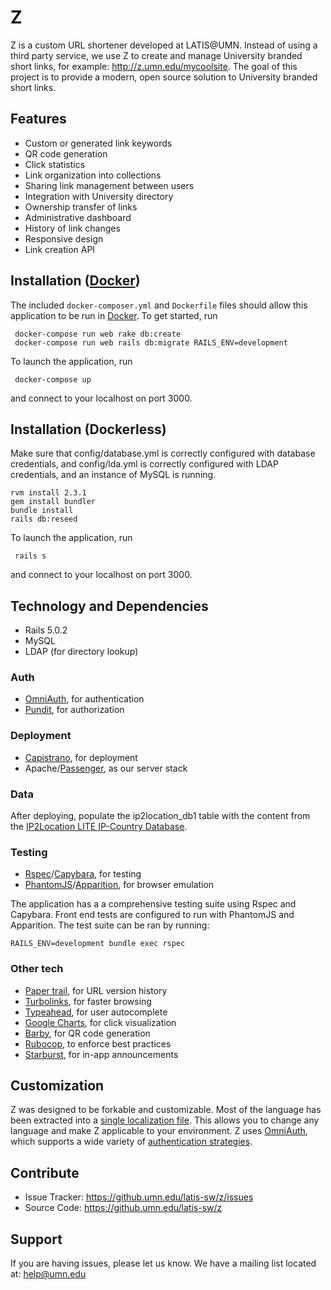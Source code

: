 # Z

Z is a custom URL shortener developed at LATIS@UMN. Instead of using a third party service, we use Z to create and manage University branded short links, for example: http://z.umn.edu/mycoolsite. The goal of this project is to provide a modern, open source solution to University branded short links.

## Features

- Custom or generated link keywords
- QR code generation
- Click statistics
- Link organization into collections
- Sharing link management between users
- Integration with University directory
- Ownership transfer of links
- Administrative dashboard
- History of link changes
- Responsive design
- Link creation API

## Installation ([Docker](https://www.docker.com))

The included `docker-composer.yml` and `Dockerfile` files should allow this application to be run in [Docker](https://www.docker.com). To get started, run

     docker-compose run web rake db:create
     docker-compose run web rails db:migrate RAILS_ENV=development

To launch the application, run

     docker-compose up

and connect to your localhost on port 3000.

## Installation (Dockerless)

Make sure that config/database.yml is correctly configured with database credentials, and config/lda.yml is correctly configured with LDAP credentials, and an instance of MySQL is running.

    rvm install 2.3.1
    gem install bundler
    bundle install
    rails db:reseed

To launch the application, run

     rails s

and connect to your localhost on port 3000.

## Technology and Dependencies

- Rails 5.0.2
- MySQL
- LDAP (for directory lookup)

### Auth

- [OmniAuth](https://github.com/omniauth/omniauth), for authentication
- [Pundit](https://github.com/elabs/pundit), for authorization

### Deployment

- [Capistrano](https://github.com/capistrano/capistrano), for deployment
- Apache/[Passenger](https://github.com/phusion/passenger), as our server stack

### Data

After deploying, populate the ip2location_db1 table with the content from the [IP2Location LITE IP-Country Database](https://lite.ip2location.com/database/ip-country).

### Testing

- [Rspec](https://github.com/rspec/rspec)/[Capybara](https://github.com/teamcapybara/capybara), for testing
- [PhantomJS](http://phantomjs.org)/[Apparition](https://github.com/twalpole/apparition), for browser emulation

The application has a a comprehensive testing suite using Rspec and Capybara. Front end tests are configured to run with PhantomJS and Apparition. The test suite can be ran by running:

    RAILS_ENV=development bundle exec rspec

### Other tech

- [Paper trail](https://github.com/airblade/paper_trail), for URL version history
- [Turbolinks](https://github.com/turbolinks/turbolinks), for faster browsing
- [Typeahead](https://github.com/twitter/typeahead.js/), for user autocomplete
- [Google Charts](https://developers.google.com/chart/), for click visualization
- [Barby](https://github.com/toretore/barby), for QR code generation
- [Rubocop](https://github.com/bbatsov/rubocop), to enforce best practices
- [Starburst](https://github.com/csm123/starburst), for in-app announcements

## Customization

Z was designed to be forkable and customizable. Most of the language has been extracted into a [single localization file](https://github.umn.edu/latis-sw/z/blob/develop/config/locales/en.bootstrap.yml). This allows you to change any language and make Z applicable to your environment. Z uses [OmniAuth](https://github.com/omniauth/omniauth), which supports a wide variety of [authentication strategies](https://github.com/omniauth/omniauth/wiki/list-of-strategies).

## Contribute

- Issue Tracker: https://github.umn.edu/latis-sw/z/issues
- Source Code: https://github.umn.edu/latis-sw/z

## Support

If you are having issues, please let us know.
We have a mailing list located at: help@umn.edu
